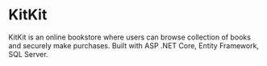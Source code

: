 # KitKit
 KitKit is an online bookstore where users can browse collection of books and securely make purchases. Built with ASP .NET Core, Entity Framework, SQL Server.
